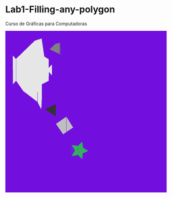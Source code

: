 # Lab1-Filling-any-polygon
Curso de Gráficas para Computadoras

![out](https://github.com/dianaxime/Lab1-Filling-any-polygon/blob/master/out.bmp?raw=true)
